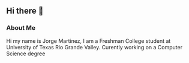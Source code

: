 ## Hi there 👋

### About Me
Hi my name is Jorge Martinez, I am a Freshman College student at University of Texas Rio Grande Valley. Curently working on a Computer Science degree 

<!--
**JAM330/JAM330** is a ✨ _special_ ✨ repository because its `README.md` (this file) appears on your GitHub profile.

Here are some ideas to get you started:

###- 🔭 I’m currently working on ...
  I am currently a Freshman student at University of Texas Rio Grande Valley. Working on a Computer Science degree 
###- 🌱 I’m currently learning ...
  Learning about Computer Science the computing language such as Python 
- 👯 I’m looking to collaborate on ...
- 🤔 I’m looking for help with ...
  Understandin Computing Language more and becoming a game designer 
- 💬 Ask me about ...
- 📫 How to reach me: ...
- 😄 Pronouns: ...
- ⚡ Fun fact: ...
-->
